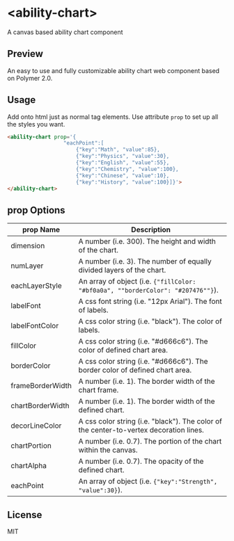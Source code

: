 # \<ability-chart\>

A canvas based ability chart component

## Preview
An easy to use and fully customizable ability chart web component based on Polymer 2.0.

## Usage
Add onto html just as normal tag elements. Use attribute `prop` to set up all the styles you want.

```html
<ability-chart prop='{
                  "eachPoint":[
	                  {"key":"Math", "value":85},
	                  {"key":"Physics", "value":30},
	                  {"key":"English", "value":55},
	                  {"key":"Chemistry", "value":100},
	                  {"key":"Chinese", "value":10},
	                  {"key":"History", "value":100}]}'>               	
</ability-chart>
```
## prop Options

prop Name | Description
--- | --- 
dimension | A number (i.e. 300). The height and width of the chart.
numLayer | A number (i.e. 3). The number of equally divided layers of the chart.
eachLayerStyle | An array of object (i.e. `{"fillColor: "#bf0a0a", ""borderColor": "#207476""}`).
labelFont | A css font string (i.e. "12px Arial"). The font of labels.
labelFontColor | A css color string (i.e. "black"). The color of labels.
fillColor | A css color string (i.e. "#d666c6"). The color of defined chart area.
borderColor | A css color string (i.e. "#d666c6"). The border color of defined chart area.
frameBorderWidth | A number (i.e. 1). The border width of the chart frame. 
chartBorderWidth | A number (i.e. 1). The border width of the defined chart.
decorLineColor | A css color string (i.e. "black"). The color of the center-to-vertex decoration lines.
chartPortion | A number (i.e. 0.7). The portion of the chart within the canvas. 
chartAlpha | A number (i.e. 0.7). The opacity of the defined chart.
eachPoint | An array of object (i.e. `{"key":"Strength", "value":30}`).

## License
MIT